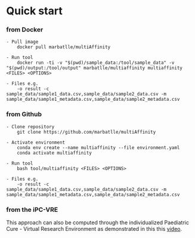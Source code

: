 # Quick start 

### from Docker

    - Pull image
        docker pull marbatlle/multiAffinity
        
    - Run tool
        docker run -ti -v "$(pwd)/sample_data:/tool/sample_data" -v "$(pwd)/output:/tool/output" marbatlle/multiaffinity multiaffinity <FILES> <OPTIONS>
        
    - Files e.g.
        -o result -c sample_data/sample1_data.csv,sample_data/sample2_data.csv -m sample_data/sample1_metadata.csv,sample_data/sample2_metadata.csv
        
### from Github

    - Clone repository
        git clone https://github.com/marbatlle/multiAffinity
        
    - Activate environment
        conda env create --name multiaffinity --file environment.yaml
        conda activate multiaffinity
    
    - Run tool 
        bash tool/multiaffinity <FILES> <OPTIONS>
    
    - Files e.g.
        -o result -c sample_data/sample1_data.csv,sample_data/sample2_data.csv -m sample_data/sample1_metadata.csv,sample_data/sample2_metadata.csv
        
### from the iPC-VRE
This approach can also be computed through the individualized Paediatric Cure - Virtual Research Environment as demonstrated in this this [video](https://www.youtube.com/watch?v=1tcwczu47aI&t).
<br>